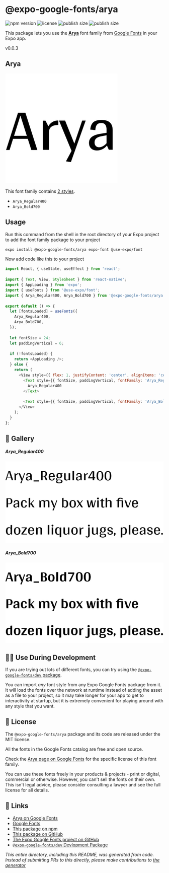# @expo-google-fonts/arya

![npm version](https://flat.badgen.net/npm/v/@expo-google-fonts/arya)
![license](https://flat.badgen.net/github/license/expo/google-fonts)
![publish size](https://flat.badgen.net/packagephobia/install/@expo-google-fonts/arya)
![publish size](https://flat.badgen.net/packagephobia/publish/@expo-google-fonts/arya)

This package lets you use the [**Arya**](https://fonts.google.com/specimen/Arya) font family from [Google Fonts](https://fonts.google.com/) in your Expo app.

v0.0.3

## Arya

![Arya](./font-family.png)

This font family contains [2 styles](#-gallery).

- `Arya_Regular400`
- `Arya_Bold700`

## Usage

Run this command from the shell in the root directory of your Expo project to add the font family package to your project
```sh
expo install @expo-google-fonts/arya expo-font @use-expo/font
```

Now add code like this to your project
```js
import React, { useState, useEffect } from 'react';

import { Text, View, StyleSheet } from 'react-native';
import { AppLoading } from 'expo';
import { useFonts } from '@use-expo/font';
import { Arya_Regular400, Arya_Bold700 } from '@expo-google-fonts/arya';

export default () => {
  let [fontsLoaded] = useFonts({
    Arya_Regular400,
    Arya_Bold700,
  });

  let fontSize = 24;
  let paddingVertical = 6;

  if (!fontsLoaded) {
    return <AppLoading />;
  } else {
    return (
      <View style={{ flex: 1, justifyContent: 'center', alignItems: 'center' }}>
        <Text style={{ fontSize, paddingVertical, fontFamily: 'Arya_Regular400' }}>
          Arya_Regular400
        </Text>

        <Text style={{ fontSize, paddingVertical, fontFamily: 'Arya_Bold700' }}>Arya_Bold700</Text>
      </View>
    );
  }
};

```

## 🔡 Gallery

##### Arya_Regular400
![Arya_Regular400](./98cf640f609db3f8940fc4bc1566dda034961cb11d23f71a277f3ab268c8859a.ttf.png)

##### Arya_Bold700
![Arya_Bold700](./6c168a53b559c7407d20692a42b94301046b15c4838d709b83992c32cab5732c.ttf.png)


## 👩‍💻 Use During Development

If you are trying out lots of different fonts, you can try using the [`@expo-google-fonts/dev` package](https://github.com/expo/google-fonts/tree/master/font-packages/dev#readme).

You can import *any* font style from any Expo Google Fonts package from it. It will load the fonts
over the network at runtime instead of adding the asset as a file to your project, so it may take longer
for your app to get to interactivity at startup, but it is extremely convenient
for playing around with any style that you want.

## 📖 License

The `@expo-google-fonts/arya` package and its code are released under the MIT license.

All the fonts in the Google Fonts catalog are free and open source.

Check the [Arya page on Google Fonts](https://fonts.google.com/specimen/Arya) for the specific license of this font family.

You can use these fonts freely in your products & projects - print or digital, commercial or otherwise. However, you can't sell the fonts on their own. This isn't legal advice, please consider consulting a lawyer and see the full license for all details.

## 🔗 Links

- [Arya on Google Fonts](https://fonts.google.com/specimen/Arya)
- [Google Fonts](https://fonts.google.com/)
- [This package on npm](https://www.npmjs.com/package/@expo-google-fonts/arya)
- [This package on GitHub](https://github.com/expo/google-fonts/tree/master/font-packages/arya)
- [The Expo Google Fonts project on GitHub](https://github.com/expo/google-fonts)
- [`@expo-google-fonts/dev` Devlopment Package](https://github.com/expo/google-fonts/tree/master/font-packages/dev)


*This entire directory, including this README, was generated from code. Instead of submitting PRs to this directly, please make contributions to [the generator](https://github.com/expo/google-fonts/tree/master/packages/generator)*
